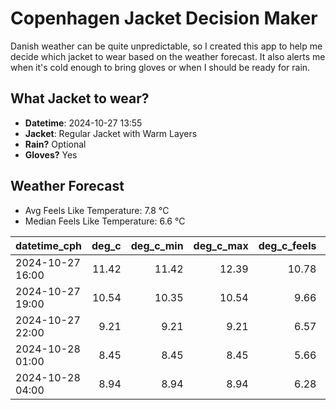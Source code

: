 
# Copenhagen Jacket Decision Maker

Danish weather can be quite unpredictable, so I created this app to help me decide which jacket to wear based on the weather forecast. 
It also alerts me when it's cold enough to bring gloves or when I should be ready for rain.

## What Jacket to wear?

- **Datetime**: 2024-10-27 13:55
- **Jacket**: Regular Jacket with Warm Layers
- **Rain?** Optional
- **Gloves?** Yes

## Weather Forecast
- Avg Feels Like Temperature: 7.8 °C
- Median Feels Like Temperature: 6.6 °C

| datetime_cph     |   deg_c |   deg_c_min |   deg_c_max |   deg_c_feels | weather   | wind   | rain   |
|:-----------------|--------:|------------:|------------:|--------------:|:----------|:-------|:-------|
| 2024-10-27 16:00 |   11.42 |       11.42 |       12.39 |         10.78 | Rain      | High   | Low    |
| 2024-10-27 19:00 |   10.54 |       10.35 |       10.54 |          9.66 | Clouds    | High   | None   |
| 2024-10-27 22:00 |    9.21 |        9.21 |        9.21 |          6.57 | Clear     | Medium | None   |
| 2024-10-28 01:00 |    8.45 |        8.45 |        8.45 |          5.66 | Clouds    | Low    | None   |
| 2024-10-28 04:00 |    8.94 |        8.94 |        8.94 |          6.28 | Clouds    | Low    | None   |
        